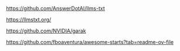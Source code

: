 https://github.com/AnswerDotAI/llms-txt

https://llmstxt.org/

https://github.com/NVIDIA/garak



https://github.com/fboaventura/awesome-starts?tab=readme-ov-file
